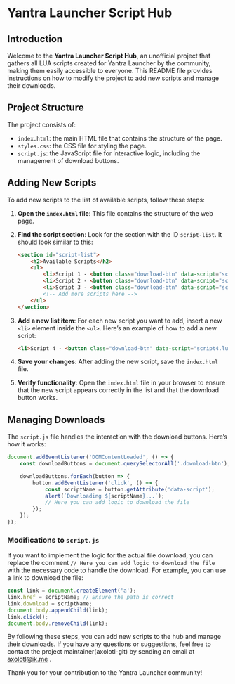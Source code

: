 # Yantra Launcher Script Hub

## Introduction

Welcome to the **Yantra Launcher Script Hub**, an unofficial project that gathers all LUA scripts created for Yantra Launcher by the community, making them easily accessible to everyone. This README file provides instructions on how to modify the project to add new scripts and manage their downloads.

## Project Structure

The project consists of:

- `index.html`: the main HTML file that contains the structure of the page.
- `styles.css`: the CSS file for styling the page.
- `script.js`: the JavaScript file for interactive logic, including the management of download buttons.

## Adding New Scripts

To add new scripts to the list of available scripts, follow these steps:

1. **Open the `index.html` file**: This file contains the structure of the web page.

2. **Find the script section**: Look for the section with the ID `script-list`. It should look similar to this:

    ```html
    <section id="script-list">
        <h2>Available Scripts</h2>
        <ul>
            <li>Script 1 - <button class="download-btn" data-script="script1.lua">Download</button></li>
            <li>Script 2 - <button class="download-btn" data-script="script2.lua">Download</button></li>
            <li>Script 3 - <button class="download-btn" data-script="script3.lua">Download</button></li> 
            <!-- Add more scripts here -->
        </ul>
    </section>
    ```

3. **Add a new list item**: For each new script you want to add, insert a new `<li>` element inside the `<ul>`. Here’s an example of how to add a new script:

    ```html
    <li>Script 4 - <button class="download-btn" data-script="script4.lua">Download</button></li>
    ```

4. **Save your changes**: After adding the new script, save the `index.html` file.

5. **Verify functionality**: Open the `index.html` file in your browser to ensure that the new script appears correctly in the list and that the download button works.

## Managing Downloads

The `script.js` file handles the interaction with the download buttons. Here’s how it works:

```javascript
document.addEventListener('DOMContentLoaded', () => {
    const downloadButtons = document.querySelectorAll('.download-btn');

    downloadButtons.forEach(button => {
        button.addEventListener('click', () => {
            const scriptName = button.getAttribute('data-script');
            alert(`Downloading ${scriptName}...`);
            // Here you can add logic to download the file
        });
    });
});
```

### Modifications to `script.js`

If you want to implement the logic for the actual file download, you can replace the comment `// Here you can add logic to download the file` with the necessary code to handle the download. For example, you can use a link to download the file:

```javascript
const link = document.createElement('a');
link.href = scriptName; // Ensure the path is correct
link.download = scriptName;
document.body.appendChild(link);
link.click();
document.body.removeChild(link);
```


By following these steps, you can  add new scripts to the hub and manage their downloads. If you have any questions or suggestions, feel free to contact the project maintainer(axolotl-git) by sending an email at axolotl@ik.me .

Thank you for your contribution to the Yantra Launcher community! 